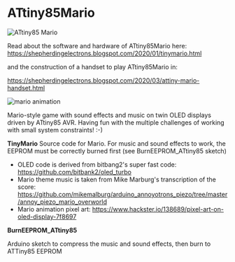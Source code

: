 
# ATtiny85Mario

![ATtiny85 Mario](https://1.bp.blogspot.com/-czGPkAP6zps/XhzPi6E_isI/AAAAAAAAA2w/S9NqXxgfAWMCNwzo1DuLqfwZ18h-fWzTQCLcBGAsYHQ/s1600/Mario_ATtiny85.jpg)

Read about the software and hardware of ATtiny85Mario here:
https://shepherdingelectrons.blogspot.com/2020/01/tinymario.html

and the construction of a handset to play ATtiny85Mario in:

https://shepherdingelectrons.blogspot.com/2020/03/attiny-mario-handset.html

![mario animation](https://1.bp.blogspot.com/-wQc9w1t_zNc/Xm0aSpYDvUI/AAAAAAAAA5U/FX9NpMwJBkk7XVnXdGtJghxoaZgVtxxPwCLcBGAsYHQ/s1600/mario_gif2.gif)

Mario-style game with sound effects and music on twin OLED displays driven by ATtiny85 AVR. Having fun with the multiple challenges of working with small system constraints! :-)



**TinyMario**
Source code for Mario.  For music and sound effects to work, the EEPROM must be correctly burned first (see BurnEEPROM_ATtiny85 sketch)

- OLED code is derived from bitbang2's super fast code:
https://github.com/bitbank2/oled_turbo
- Mario theme music is taken from Mike Marburg's transcription of the score:
https://github.com/mikemalburg/arduino_annoyotrons_piezo/tree/master/annoy_piezo_mario_overworld
- Mario animation pixel art:
https://www.hackster.io/138689/pixel-art-on-oled-display-7f8697

**BurnEEPROM_ATtiny85**

Arduino sketch to compress the music and sound effects, then burn to ATTiny85 EEPROM  